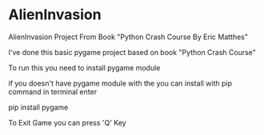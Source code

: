 # AlienInvasion
AlienInvasion Project From Book "Python Crash Course By Eric Matthes" 

I've done this basic pygame project based on book "Python Crash Course"

To run this you need to install pygame module 

if you doesn't have pygame module with the you can install with pip command in terminal enter 

pip install pygame


To Exit Game you can press 'Q' Key
